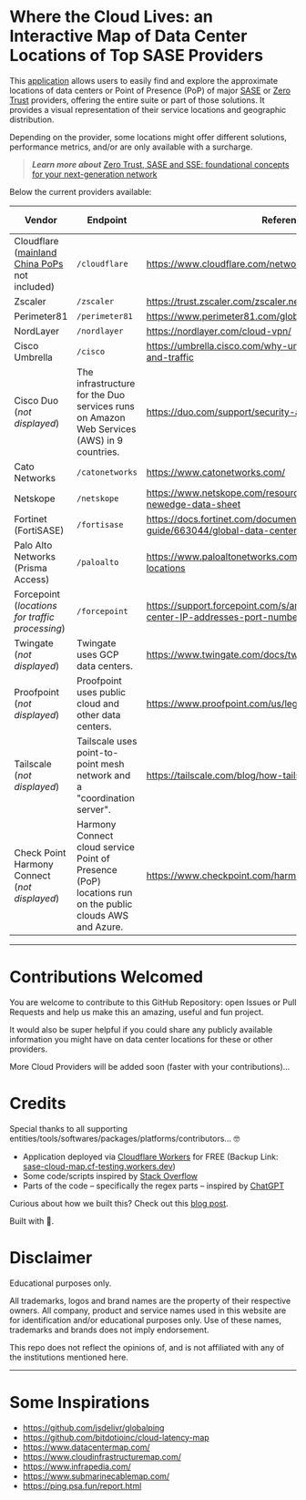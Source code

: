 # Where the Cloud Lives: an Interactive Map of Data Center Locations of Top SASE Providers

This [application](https://sasecloudmap.com/) allows users to easily find and explore the approximate locations of data centers or Point of Presence (PoP) of major [SASE](https://www.cloudflare.com/learning/access-management/what-is-sase/) or [Zero Trust](https://www.cloudflare.com/learning/security/glossary/what-is-zero-trust/) providers, offering the entire suite or part of those solutions. It provides a visual representation of their service locations and geographic distribution.

Depending on the provider, some locations might offer different solutions, performance metrics, and/or are only available with a surcharge.

> **_Learn more about_** [Zero Trust, SASE and SSE: foundational concepts for your next-generation network](https://blog.cloudflare.com/zero-trust-sase-and-sse-foundational-concepts-for-your-next-generation-network/)

Below the current providers available:

| Vendor                                                                                            | Endpoint                                                                                                | Reference                                                                                      | Auto-Updated |
| ------------------------------------------------------------------------------------------------- | ------------------------------------------------------------------------------------------------------- | ---------------------------------------------------------------------------------------------- | ------------ |
| Cloudflare ([mainland China PoPs](https://developers.cloudflare.com/china-network/) not included) | `/cloudflare`                                                                                           | https://www.cloudflare.com/network/                                                            | ✅           |
| Zscaler                                                                                           | `/zscaler`                                                                                              | https://trust.zscaler.com/zscaler.net/data-center-map                                          | ✅           |
| Perimeter81                                                                                       | `/perimeter81`                                                                                          | https://www.perimeter81.com/global-datacenter-backbone                                         | ✅           |
| NordLayer                                                                                         | `/nordlayer`                                                                                            | https://nordlayer.com/cloud-vpn/                                                               | ✅           |
| Cisco Umbrella                                                                                    | `/cisco`                                                                                                | https://umbrella.cisco.com/why-umbrella/global-network-and-traffic                             | ✅           |
| Cisco Duo (_not displayed_)                                                                       | The infrastructure for the Duo services runs on Amazon Web Services (AWS) in 9 countries.               | https://duo.com/support/security-and-reliability                                               | n/a          |
| Cato Networks                                                                                     | `/catonetworks`                                                                                         | https://www.catonetworks.com/                                                                  | ✅           |
| Netskope                                                                                          | `/netskope`                                                                                             | https://www.netskope.com/resources/data-sheets/netskope-newedge-data-sheet                     | ❌           |
| Fortinet (FortiSASE)                                                                              | `/fortisase`                                                                                            | https://docs.fortinet.com/document/fortisase/23.1.8/reference-guide/663044/global-data-centers | ✅           |
| Palo Alto Networks (Prisma Access)                                                                | `/paloalto`                                                                                             | https://www.paloaltonetworks.com/products/regional-cloud-locations                             | 🚧           |
| Forcepoint (_locations for traffic processing_)                                                   | `/forcepoint`                                                                                           | https://support.forcepoint.com/s/article/Cloud-service-data-center-IP-addresses-port-numbers   | ✅           |
| Twingate (_not displayed_)                                                                        | Twingate uses GCP data centers.                                                                         | https://www.twingate.com/docs/twingate-security/                                               | n/a          |
| Proofpoint (_not displayed_)                                                                      | Proofpoint uses public cloud and other data centers.                                                    | https://www.proofpoint.com/us/legal/trust/subprocessors                                        | n/a          |
| Tailscale (_not displayed_)                                                                       | Tailscale uses point-to-point mesh network and a "coordination server".                                 | https://tailscale.com/blog/how-tailscale-works/                                                | n/a          |
| Check Point Harmony Connect (_not displayed_)                                                     | Harmony Connect cloud service Point of Presence (PoP) locations run on the public clouds AWS and Azure. | https://www.checkpoint.com/harmony/connect-sase/                                               | n/a          |

---

# Contributions Welcomed

You are welcome to contribute to this GitHub Repository: open Issues or Pull Requests and help us make this an amazing, useful and fun project.

It would also be super helpful if you could share any publicly available information you might have on data center locations for these or other providers.

More Cloud Providers will be added soon (faster with your contributions)...

# Credits

Special thanks to all supporting entities/tools/softwares/packages/platforms/contributors... 🤓

- Application deployed via [Cloudflare Workers](https://workers.cloudflare.com/) for FREE (Backup Link: [sase-cloud-map.cf-testing.workers.dev](https://sase-cloud-map.cf-testing.workers.dev/))
- Some code/scripts inspired by [Stack Overflow](https://stackoverflow.com/)
- Parts of the code – specifically the regex parts – inspired by [ChatGPT](https://openai.com/blog/chatgpt/)

Curious about how we built this? Check out this [blog post](https://davidtofan.com/articles/interactive-map-cloud-data-center-locations/).

Built with 🧡.

# Disclaimer

Educational purposes only.

All trademarks, logos and brand names are the property of their respective owners. All company, product and service names used in this website are for identification and/or educational purposes only. Use of these names, trademarks and brands does not imply endorsement.

This repo does not reflect the opinions of, and is not affiliated with any of the institutions mentioned here.

---

# Some Inspirations

- https://github.com/jsdelivr/globalping
- https://github.com/bitdotioinc/cloud-latency-map
- https://www.datacentermap.com/
- https://www.cloudinfrastructuremap.com/
- https://www.infrapedia.com/
- https://www.submarinecablemap.com/
- https://ping.psa.fun/report.html
